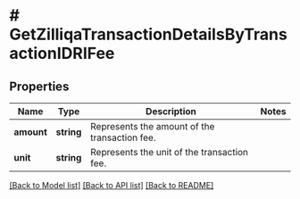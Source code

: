 # # GetZilliqaTransactionDetailsByTransactionIDRIFee

## Properties

Name | Type | Description | Notes
------------ | ------------- | ------------- | -------------
**amount** | **string** | Represents the amount of the transaction fee. |
**unit** | **string** | Represents the unit of the transaction fee. |

[[Back to Model list]](../../README.md#models) [[Back to API list]](../../README.md#endpoints) [[Back to README]](../../README.md)
